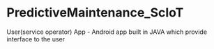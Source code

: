 # PredictiveMaintenance_ScIoT

User(service operator) App - Android app built in JAVA which provide interface to the user

